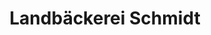 ---
title: "Landbäckerei Schmidt"
url: /freital/landbaeckerei-schmidt-dresdner-strasse/
shop: Bäckerei
---